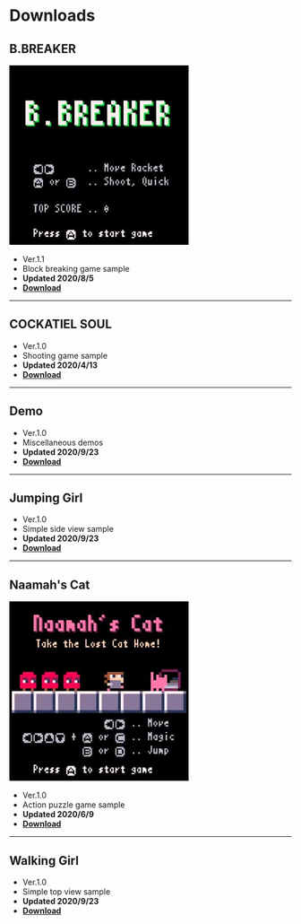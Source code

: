 # Downloads

## B.BREAKER

![](downloads/samples/BBreaker.jpg "B.BREAKER")

- Ver.1.1
- Block breaking game sample
- **Updated 2020/8/5**
- **<a href="downloads/samples/BBreaker.x8proj" download>Download</a>**

---

## COCKATIEL SOUL

- Ver.1.0
- Shooting game sample
- **Updated 2020/4/13**
- **<a href="downloads/samples/CockatielSoul.x8proj" download>Download</a>**
---

## Demo

- Ver.1.0
- Miscellaneous demos
- **Updated 2020/9/23**
- **<a href="downloads/samples/Demo.x8proj" download>Download</a>**
---

## Jumping Girl

- Ver.1.0
- Simple side view sample
- **Updated 2020/9/23**
- **<a href="downloads/samples/JumpingGirl.x8proj" download>Download</a>**

---

## Naamah's Cat

![](downloads/samples/NaamahsCat.jpg "Naamah's Cat")

- Ver.1.0
- Action puzzle game sample
- **Updated 2020/6/9**
- **<a href="downloads/samples/NaamahsCat.x8proj" download>Download</a>**

---

## Walking Girl

- Ver.1.0
- Simple top view sample
- **Updated 2020/9/23**
- **<a href="downloads/samples/WalkingGirl.x8proj" download>Download</a>**
